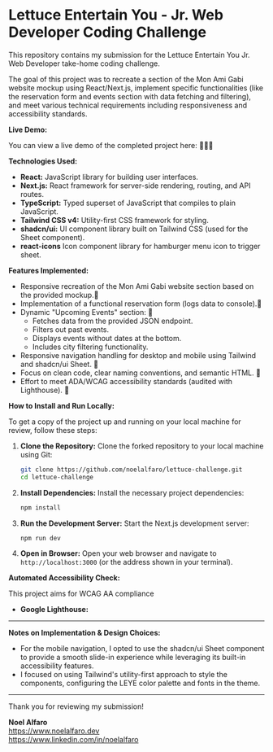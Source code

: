 # Lettuce Entertain You - Jr. Web Developer Coding Challenge

This repository contains my submission for the Lettuce Entertain You Jr. Web Developer take-home coding challenge.

The goal of this project was to recreate a section of the Mon Ami Gabi website mockup using React/Next.js, implement specific functionalities (like the reservation form and events section with data fetching and filtering), and meet various technical requirements including responsiveness and accessibility standards.

**Live Demo:**

You can view a live demo of the completed project here:
🚧🚧🚧

**Technologies Used:**

- **React:** JavaScript library for building user interfaces.
- **Next.js:** React framework for server-side rendering, routing, and API routes.
- **TypeScript:** Typed superset of JavaScript that compiles to plain JavaScript.
- **Tailwind CSS v4:** Utility-first CSS framework for styling.
- **shadcn/ui:** UI component library built on Tailwind CSS (used for the Sheet component).
- **react-icons** Icon component library for hamburger menu icon to trigger sheet.

**Features Implemented:**

- Responsive recreation of the Mon Ami Gabi website section based on the provided mockup.🚧
- Implementation of a functional reservation form (logs data to console).🚧
- Dynamic "Upcoming Events" section: 🚧
  - Fetches data from the provided JSON endpoint.
  - Filters out past events.
  - Displays events without dates at the bottom.
  - Includes city filtering functionality.
- Responsive navigation handling for desktop and mobile using Tailwind and shadcn/ui Sheet. 🚧
- Focus on clean code, clear naming conventions, and semantic HTML. 🚧
- Effort to meet ADA/WCAG accessibility standards (audited with Lighthouse). 🚧

**How to Install and Run Locally:**

To get a copy of the project up and running on your local machine for review, follow these steps:

1.  **Clone the Repository:** Clone the forked repository to your local machine using Git:
    ```bash
    git clone https://github.com/noelalfaro/lettuce-challenge.git
    cd lettuce-challenge
    ```
2.  **Install Dependencies:** Install the necessary project dependencies:
    ```bash
    npm install
    ```
3.  **Run the Development Server:** Start the Next.js development server:

    ```bash
    npm run dev

    ```

4.  **Open in Browser:** Open your web browser and navigate to `http://localhost:3000` (or the address shown in your terminal).

**Automated Accessibility Check:**

This project aims for WCAG AA compliance

- **Google Lighthouse:**

---

**Notes on Implementation & Design Choices:**

- For the mobile navigation, I opted to use the shadcn/ui Sheet component to provide a smooth slide-in experience while leveraging its built-in accessibility features.
- I focused on using Tailwind's utility-first approach to style the components, configuring the LEYE color palette and fonts in the theme.

---

Thank you for reviewing my submission!

**Noel Alfaro**
<br>
https://www.noelalfaro.dev
<br>
https://www.linkedin.com/in/noelalfaro
